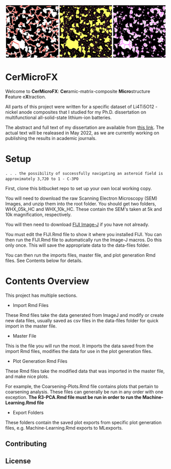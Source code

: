![Author: William Huddleston](montage.png)

# CerMicroFX

Welcome to **CerMicroFX**: **Cer**amic-matrix-composite **Micro**structure **F**eature e**X**traction. 

All parts of this project were written for a specific dataset of Li4Ti5O12 - nickel anode composites that I studied for my Ph.D. dissertation on multifunctional all-solid-state lithium-ion batteries.

The abstract and full text of my dissertation are available from [this link](http://rave.ohiolink.edu/etdc/view?acc_num=case1619531582582196). The actual text will be realeased in May 2022, as we are currently working on publishing the results in academic journals. 



# Setup

`. . . the possibility of successfully navigating an asteroid field is approximately 3,720 to 1 - C-3PO`

First, clone this bitbucket repo to set up your own local working copy.

You will need to download the raw Scanning Electron Microscopy (SEM) Images, and unzip them into the root folder.
You should get two folders, WHX_05k_HC and WHX_10k_HC. These contain the SEM's taken at 5k and 10k magnification, respectively.

You will then need to download [FIJI Image-J](https://imagej.net/software/fiji/) if you have not already.

You must edit the FIJI.Rmd file to show it where you installed FIJI.
You can then run the FIJI.Rmd file to automatically run the Image-J macros. Do this only once.
This will save the appropriate data to the data-files folder.

You can then run the imports files, master file, and plot generation Rmd files. See Contents below for details.

# Contents Overview

This project has multiple sections.

* Import Rmd Files

These Rmd files take the data generated from ImageJ and modify or create new data files, usually saved as csv files in the data-files folder for quick import in the master file.

* Master File

This is the file you will run the most. It imports the data saved from the import Rmd files, modifies the data for use in the plot generation files.

* Plot Generation Rmd Files

These Rmd files take the modified data that was imported in the master file, and make nice plots.

For example, the Coarsening-Plots.Rmd file contains plots that pertain to coarsening analysis.
These files can generally be run in any order with one exception.
**The R3-PCA.Rmd file must be run in order to run the Machine-Learning.Rmd file**

* Export Folders

These folders contain the saved plot exports from specific plot generation files, e.g. Machine-Learning.Rmd exports to MLexports.


## Contributing

## License
